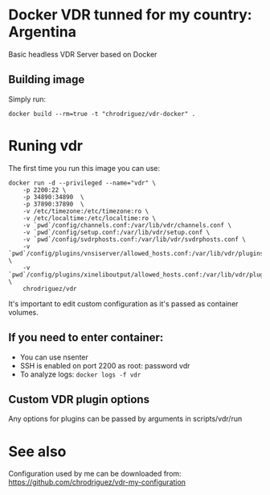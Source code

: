 # Docker VDR tunned for my country: Argentina

Basic headless VDR Server based on Docker


## Building image

Simply run: 
```
docker build --rm=true -t "chrodriguez/vdr-docker" .
```

# Runing vdr

The first time you run this image you can use:

```
docker run -d --privileged --name="vdr" \
	-p 2200:22 \
	-p 34890:34890  \
	-p 37890:37890  \
	-v /etc/timezone:/etc/timezone:ro \
	-v /etc/localtime:/etc/localtime:ro \
	-v `pwd`/config/channels.conf:/var/lib/vdr/channels.conf \
	-v `pwd`/config/setup.conf:/var/lib/vdr/setup.conf \
	-v `pwd`/config/svdrphosts.conf:/var/lib/vdr/svdrphosts.conf \
	-v `pwd`/config/plugins/vnsiserver/allowed_hosts.conf:/var/lib/vdr/plugins/vnsiserver/allowed_hosts.conf \
	-v `pwd`/config/plugins/xineliboutput/allowed_hosts.conf:/var/lib/vdr/plugins/xineliboutput/allowed_hosts.conf \
	chrodriguez/vdr
```

It's important to edit custom configuration as it's passed as container volumes.

## If you need to enter container:

* You can use nsenter
* SSH is enabled on port 2200 as root: password vdr
* To analyze logs: `docker logs -f vdr`

## Custom VDR plugin options

Any options for plugins can be passed by arguments in scripts/vdr/run

# See also

Configuration used by me can be downloaded from: https://github.com/chrodriguez/vdr-my-configuration
